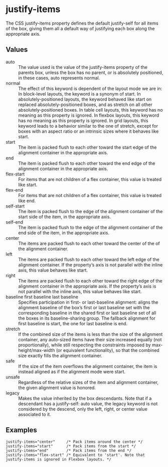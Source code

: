 # justify-items

The CSS justify-items property defines the default justify-self for all items of the box, giving them all a default way of justifying each box along the appropriate axis.


## Values

<dl>
<dt>auto</dt>
<dd>The value used is the value of the justify-items property of the parents box, unless the box has no parent, or is absolutely positioned, in these cases, auto represents normal.</dd>

<dt>normal</dt>
<dd>The effect of this keyword is dependent of the layout mode we are in:
In block-level layouts, the keyword is a synonym of start.
In absolutely-positioned layouts, the keyword behaved like start on replaced absolutely-positioned boxes, and as stretch on all other absolutely-positioned boxes.
In table cell layouts, this keyword has no meaning as this property is ignored.
In flexbox layouts, this keyword has no meaning as this property is ignored.
In grid layouts, this keyword leads to a behavior similar to the one of stretch, except for boxes with an aspect ratio or an intrinsic sizes where it behaves like start.</dd>

<dt>start</dt>
<dd>The item is packed flush to each other toward the start edge of the alignment container in the appropriate axis.</dd>

<dt>end</dt>
<dd>The item is packed flush to each other toward the end edge of the alignment container in the appropriate axis.</dd>

<dt>flex-start</dt>
<dd>For items that are not children of a flex container, this value is treated like start.</dd>

<dt>flex-end</dt>
<dd>For items that are not children of a flex container, this value is treated like end.</dd>

<dt>self-start</dt>
<dd>The item is packed flush to the edge of the alignment container of the start side of the item, in the appropriate axis.</dd>

<dt>self-end</dt>
<dd>The item is packed flush to the edge of the alignment container of the end side of the item, in the appropriate axis.</dd>

<dt>center</dt>
<dd>The items are packed flush to each other toward the center of the of the alignment container.</dd>

<dt>left</dt>
<dd>The items are packed flush to each other toward the left edge of the alignment container. If the property’s axis is not parallel with the inline axis, this value behaves like 
start.</dd>

<dt>right</dt>
<dd>The items are packed flush to each other toward the right edge of the alignment container in the appropriate axis. If the property’s axis is not parallel with the inline axis, this value behaves like start.</dd>

<dt>baseline
first baseline
last baseline</dt>
<dd>Specifies participation in first- or last-baseline alignment: aligns the alignment baseline of the box’s first or last baseline set with the corresponding baseline in the shared first or last baseline set of all the boxes in its baseline-sharing group.
The fallback alignment for first baseline is start, the one for last baseline is end.</dd>

<dt>stretch</dt>
<dd>If the combined size of the items is less than the size of the alignment container, any auto-sized items have their size increased equally (not proportionally), while still respecting the constraints imposed by max-height/max-width (or equivalent functionality), so that the combined size exactly fills the alignment container.</dd>

<dt>safe</dt>
<dd>If the size of the item overflows the alignment container, the item is instead aligned as if the alignment mode were start.</dd>

<dt>unsafe</dt>
<dd>Regardless of the relative sizes of the item and alignment container, the given alignment value is honored.</dd>

<dt>legacy</dt>
<dd>Makes the value inherited by the box descendants. Note that if a descendant has a justify-self: auto value, the legacy keyword is not considered by the descend, only the left, right, or center value associated to it.</dd>
</dl>

## Examples

```
justify-items="center"     /* Pack items around the center */
justify-items="start"      /* Pack items from the start */
justify-items="end"        /* Pack items from the end */
justify-items="flex-start" /* Equivalent to 'start'. Note that justify-items is ignored in Flexbox layouts. */
```